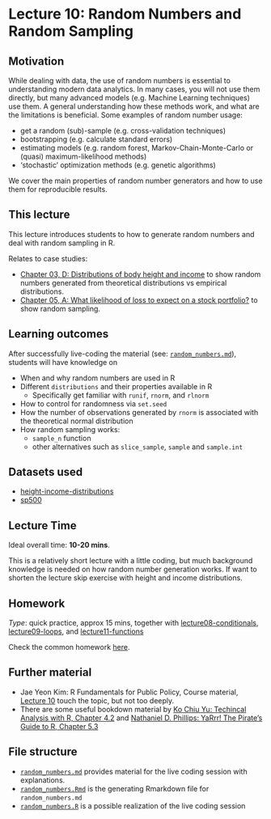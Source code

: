 # Lecture 10: Random Numbers and Random Sampling

## Motivation

While dealing with data, the use of random numbers is essential to understanding modern data analytics. In many cases, you will not use them directly, but many advanced models (e.g. Machine Learning techniques) use them. A general understanding how these methods work, and what are the limitations is beneficial. Some examples of random number usage:

  - get a random (sub)-sample (e.g. cross-validation techniques)
  - bootstrapping (e.g. calculate standard errors)
  - estimating models (e.g. random forest, Markov-Chain-Monte-Carlo or (quasi) maximum-likelihood methods)
  - ‘stochastic’ optimization methods (e.g. genetic algorithms)

We cover the main properties of random number generators and how to use them for reproducible results.

## This lecture

This lecture introduces students to how to generate random numbers and deal with random sampling in R.

Relates to case studies:
  - [Chapter 03, D: Distributions of body height and income](https://gabors-data-analysis.com/casestudies/#ch03d-distributions-of-body-height-and-income) to show random numbers generated from theoretical distributions vs empirical distributions. 
  - [Chapter 05, A: What likelihood of loss to expect on a stock portfolio?](https://gabors-data-analysis.com/casestudies/#ch05a-what-likelihood-of-loss-to-expect-on-a-stock-portfolio) to show random sampling.


## Learning outcomes
After successfully live-coding the material (see: [`random_numbers.md`](https://github.com/gabors-data-analysis/da-coding-rstats/blob/main/lecture10-random-numbers/random_numbers.md)), students will have knowledge on

- When and why random numbers are used in R
- Different `distributions` and their properties available in R
  - Specifically get familiar with `runif`, `rnorm`, and `rlnorm`
- How to control for randomness via `set.seed`
- How the number of observations generated by `rnorm` is associated with the theoretical normal distribution
- How random sampling works:
  - `sample_n` function
  - other alternatives such as `slice_sample`, `sample` and `sample.int` 

## Datasets used

- [height-income-distributions](https://gabors-data-analysis.com/datasets/#height-income-distributions)
- [sp500](https://gabors-data-analysis.com/datasets/#sp500)

## Lecture Time

Ideal overall time: **10-20 mins**.

This is a relatively short lecture with a little coding, but much background knowledge is needed on how random number generation works.
If want to shorten the lecture skip exercise with height and income distributions.

## Homework

*Type*: quick practice, approx 15 mins, together with [lecture08-conditionals](https://github.com/gabors-data-analysis/da-coding-rstats/edit/main/lecture08-conditionals), [lecture09-loops](https://github.com/gabors-data-analysis/da-coding-rstats/edit/main/lecture09-loops), and [lecture11-functions](https://github.com/gabors-data-analysis/da-coding-rstats/edit/main/lecture11-functions)

Check the common homework [here](https://github.com/gabors-data-analysis/da-coding-rstats/blob/main/lecture11-functions/README.md).

## Further material

  - Jae Yeon Kim: R Fundamentals for Public Policy, Course material, [Lecture 10](https://github.com/KDIS-DSPPM/r-fundamentals/blob/main/lecture_notes/10_functional_programming.Rmd) touch the topic, but not too deeply.
  - There are some useful bookdown material by [Ko Chiu Yu: Techincal Analysis with R, Chapter 4.2](https://bookdown.org/kochiuyu/Technical-Analysis-with-R/random-number.html) and [Nathaniel D. Phillips: YaRrr! The Pirate’s Guide to R, Chapter 5.3](https://bookdown.org/ndphillips/YaRrr/generating-random-data.html)


## File structure
  
  - [`random_numbers.md`](https://github.com/gabors-data-analysis/da-coding-rstats/blob/main/lecture10-random-numbers/random_numbers.md) provides material for the live coding session with explanations.
  - [`random_numbers.Rmd`](https://github.com/gabors-data-analysis/da-coding-rstats/blob/main/lecture10-random-numbers/random_numbers.Rmd) is the generating Rmarkdown file for `random_numbers.md`
  - [`random_numbers.R`](https://github.com/gabors-data-analysis/da-coding-rstats/blob/main/lecture10-random-numbers/random_numbers.R) is a possible realization of the live coding session
